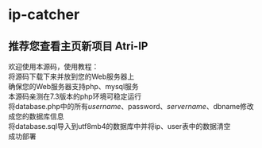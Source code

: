 # ip-catcher

<h2>推荐您查看主页新项目 Atri-IP</h2>

欢迎使用本源码，使用教程：<br>
将源码下载下来并放到您的Web服务器上<br>
确保您的Web服务器支持php、mysql服务<br>
本源码亲测在7.3版本的php环境可稳定运行<br>
将database.php中的所有$username、$password、$servername、$dbname修改成您的数据库信息<br>
将database.sql导入到utf8mb4的数据库中并将ip、user表中的数据清空<br>
成功部署
